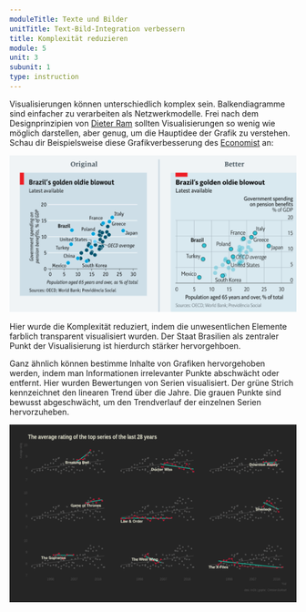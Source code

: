 ```yaml
---
moduleTitle: Texte und Bilder
unitTitle: Text-Bild-Integration verbessern
title: Komplexität reduzieren
module: 5
unit: 3
subunit: 1
type: instruction
---
```


Visualisierungen können unterschiedlich komplex sein. Balkendiagramme sind einfacher zu verarbeiten als Netzwerkmodelle. Frei nach dem Designprinzipien von [Dieter Ram](https://www.vitsoe.com/de/ueber-vitsoe/gutes-design) sollten Visualisierungen so wenig wie möglich darstellen, aber genug, um die Hauptidee der Grafik zu verstehen. Schau dir Beispielsweise diese Grafikverbesserung des [Economist](https://medium.economist.com/mistakes-weve-drawn-a-few-8cdd8a42d368) an:

![complexity](complexity.PNG)

Hier wurde die Komplexität reduziert, indem die unwesentlichen Elemente farblich transparent visualisiert wurden. Der Staat Brasilien als zentraler Punkt der Visualisierung ist hierdurch stärker hervorgehboen. 

Ganz ähnlich können bestimme Inhalte von Grafiken hervorgehoben werden, indem man Informationen irrelevanter Punkte abschwächt oder entfernt. Hier wurden Bewertungen von Serien visualisiert. Der grüne Strich kennzeichnet den linearen Trend über die Jahre. Die grauen Punkte sind bewusst abgeschwächt, um den Trendverlauf der einzelnen Serien hervorzuheben. 

![complexity](complexity2.PNG)